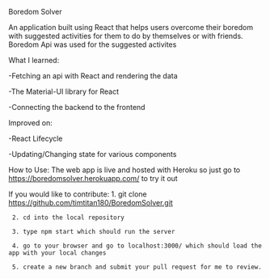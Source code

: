 Boredom Solver

An application built using React that helps users overcome their boredom with suggested activities for them to do by themselves or with friends. Boredom Api was used for the suggested activites

What I learned:
  
  -Fetching an api with React and rendering the data
  
  -The Material-UI library for React
  
  -Connecting the backend to the frontend
  
  
Improved on:

  -React Lifecycle 
    
  -Updating/Changing state for various components
    
   
How to Use:
 The web app is live and hosted with Heroku so just go to https://boredomsolver.herokuapp.com/ to try it out
 
 
 If you would like to contribute:
      1. git clone https://github.com/timtitan180/BoredomSolver.git
      
     2. cd into the local repository 
     
     3. type npm start which should run the server
     
     4. go to your browser and go to localhost:3000/ which should load the app with your local changes
     
     5. create a new branch and submit your pull request for me to review.
     
    
     
   
     
    
    
  
